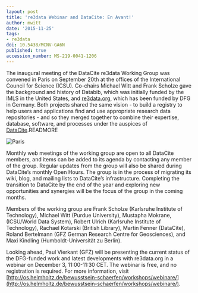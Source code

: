 ```yaml
---
layout: post
title: 're3data Webinar and DataCite: En Avant!'
author: mwitt
date: '2015-11-25'
tags:
- re3data
doi: 10.5438/MCNV-GA6N
published: true
accession_number: MS-219-0041-1206
---
```

The inaugural meeting of the DataCite re3data Working Group was convened in Paris on September 20th at the offices of the International Council for Science (ICSU). Co-chairs Michael Witt and Frank Scholze gave the background and history of Databib, which was initially funded by the IMLS in the United States, and [re3data.org](http://service.re3data.org/search/results), which has been funded by DFG in Germany. Both projects shared the same vision - to build a registry to help users and applications find and use appropriate research data repositories - and so they merged together to combine their expertise, database, software, and processes under the auspices of [DataCite](https://www.datacite.org/services/find-repository.html).READMORE

![Paris](/images/2015/11/11999683_10105519544919668_2199072817667629636_o-2.jpg)

Monthly web meetings of the working group are open to all DataCite members, and items can be added to its agenda by contacting any member of the group. Regular updates from the group will also be shared during DataCite’s monthly Open Hours. The group is in the process of migrating its wiki, blog, and mailing lists to DataCite’s infrastructure. Completing the transition to DataCite by the end of the year and exploring new opportunities and synergies will be the focus of the group in the coming months.

Members of the working group are Frank Scholze (Karlsruhe Institute of Technology), Michael Witt (Purdue University), Mustapha Mokrane, (ICSU/World Data System), Robert Ulrich (Karlsruhe Institute of Technology), Rachael Kotarski (British Library), Martin Fenner (DataCite), Roland Bertelmann (GFZ German Research Centre for Geosciences), and Maxi Kindling (Humboldt-Universität zu Berlin).

Looking ahead, Paul Vierkant (GFZ) will be presenting the current status of the DFG-funded work and latest developments with re3data.org in a webinar on December 3, 11:00-11:30 CET. The webinar is free, and no registration is required. For more information, visit [http://os.helmholtz.de/bewusstsein-schaerfen/workshops/webinare/](http://os.helmholtz.de/bewusstsein-schaerfen/workshops/webinare/).
